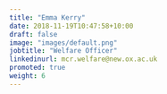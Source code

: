 ```yaml
---
title: "Emma Kerry"
date: 2018-11-19T10:47:58+10:00
draft: false
image: "images/default.png"
jobtitle: "Welfare Officer"
linkedinurl: mcr.welfare@new.ox.ac.uk
promoted: true
weight: 6
---
```

